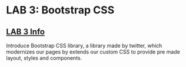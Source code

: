 # LAB 3: Bootstrap CSS

## [LAB 3 Info](https://adamtilson.github.io/labs/ense-374/lab-3/)

Introduce Bootstrap CSS library, a library made by twitter, which modernizes our pages by extends our custom CSS to provide pre made layout, styles and components.